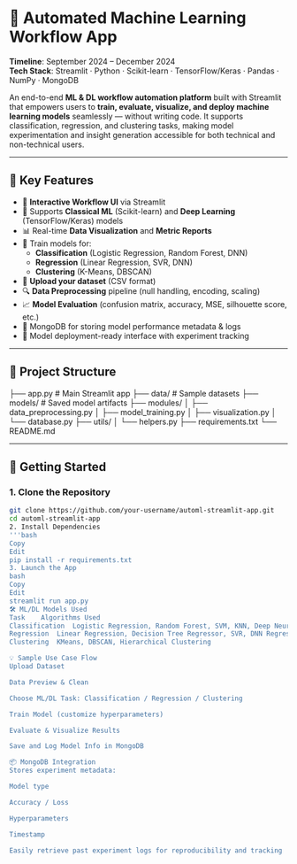 # 🤖 Automated Machine Learning Workflow App

**Timeline**: September 2024 – December 2024  
**Tech Stack**: Streamlit · Python · Scikit-learn · TensorFlow/Keras · Pandas · NumPy · MongoDB

An end-to-end **ML & DL workflow automation platform** built with Streamlit that empowers users to **train, evaluate, visualize, and deploy machine learning models** seamlessly — without writing code. It supports classification, regression, and clustering tasks, making model experimentation and insight generation accessible for both technical and non-technical users.

---

## 🌟 Key Features

- 🔧 **Interactive Workflow UI** via Streamlit  
- 🤖 Supports **Classical ML** (Scikit-learn) and **Deep Learning** (TensorFlow/Keras) models  
- 📊 Real-time **Data Visualization** and **Metric Reports**  
- 🧠 Train models for:
  - **Classification** (Logistic Regression, Random Forest, DNN)
  - **Regression** (Linear Regression, SVR, DNN)
  - **Clustering** (K-Means, DBSCAN)
- 📁 **Upload your dataset** (CSV format)
- 🔍 **Data Preprocessing** pipeline (null handling, encoding, scaling)
- 📈 **Model Evaluation** (confusion matrix, accuracy, MSE, silhouette score, etc.)
- 💾 MongoDB for storing model performance metadata & logs
- 🚀 Model deployment-ready interface with experiment tracking

---

## 📂 Project Structure

├── app.py # Main Streamlit app
├── data/ # Sample datasets
├── models/ # Saved model artifacts
├── modules/
│ ├── data_preprocessing.py
│ ├── model_training.py
│ ├── visualization.py
│ └── database.py
├── utils/
│ └── helpers.py
├── requirements.txt
└── README.md

---

## 🚀 Getting Started

### 1. Clone the Repository

```bash
git clone https://github.com/your-username/automl-streamlit-app.git
cd automl-streamlit-app
2. Install Dependencies
'''bash
Copy
Edit
pip install -r requirements.txt
3. Launch the App
bash
Copy
Edit
streamlit run app.py
🛠️ ML/DL Models Used
Task	Algorithms Used
Classification	Logistic Regression, Random Forest, SVM, KNN, Deep Neural Network (Keras)
Regression	Linear Regression, Decision Tree Regressor, SVR, DNN Regressor (Keras)
Clustering	KMeans, DBSCAN, Hierarchical Clustering

💡 Sample Use Case Flow
Upload Dataset

Data Preview & Clean

Choose ML/DL Task: Classification / Regression / Clustering

Train Model (customize hyperparameters)

Evaluate & Visualize Results

Save and Log Model Info in MongoDB

📦 MongoDB Integration
Stores experiment metadata:

Model type

Accuracy / Loss

Hyperparameters

Timestamp

Easily retrieve past experiment logs for reproducibility and tracking

